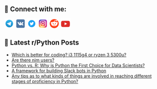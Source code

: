 ## 🔎 Connect with me:
[<img src="https://github.com/bullbesh/bullbesh/blob/main/images/Telegram.png" width="32" height="32" />](https://t.me/bullbesh)
[<img src="https://github.com/bullbesh/bullbesh/blob/main/images/VK.png" width="32" height="32" />](https://vk.com/bullbesh)
[<img src="https://github.com/bullbesh/bullbesh/blob/main/images/Twitter.png" width="32" height="32" />](https://twitter.com/bullbesh1)
[<img src="https://github.com/bullbesh/bullbesh/blob/main/images/Instagram.png" width="32" height="32" />](https://www.instagram.com/bullbesh)
[<img src="https://github.com/bullbesh/bullbesh/blob/main/images/Reddit.png" width="32" height="32" />](https://www.reddit.com/user/bullbesh)
[<img src="https://github.com/bullbesh/bullbesh/blob/main/images/YouTube.png" width="32" height="32" />](https://www.youtube.com/channel/UCtfjRs6uzgq5mfm8S06WTcg)

## 📕 Latest r/Python Posts
<!-- BLOG-POST-LIST:START -->
- [Which is better for coding? i3 1115g4 or ryzen 3 5300u?](https://www.reddit.com/r/Python/comments/xfu6ee/which_is_better_for_coding_i3_1115g4_or_ryzen_3/)
- [Are there nim users?](https://www.reddit.com/r/Python/comments/xftsad/are_there_nim_users/)
- [Python vs. R: Why is Python the First Choice for Data Scientists?](https://www.reddit.com/r/Python/comments/xftqbg/python_vs_r_why_is_python_the_first_choice_for/)
- [A framework for building Slack bots in Python](https://www.reddit.com/r/Python/comments/xfsmiu/a_framework_for_building_slack_bots_in_python/)
- [Any tips as to what kinds of things are involved in reaching different stages of proficiency in Python?](https://www.reddit.com/r/Python/comments/xfrc0n/any_tips_as_to_what_kinds_of_things_are_involved/)
<!-- BLOG-POST-LIST:END -->
